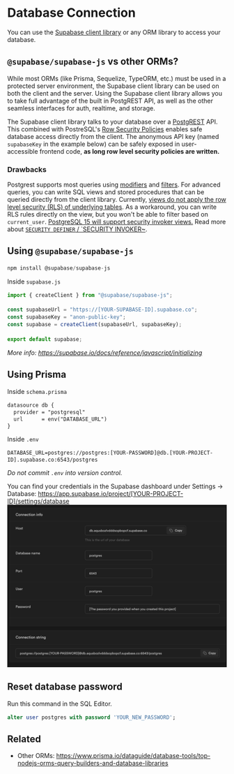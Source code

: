 # Database Connection

You can use the [Supabase client library](https://github.com/supabase/supabase-js) or any ORM library to access your database.

## `@supabase/supabase-js` vs other ORMs?

While most ORMs (like Prisma, Sequelize, TypeORM, etc.) must be used in a protected server environment, the Supabase client library can be used on both the client and the server. Using the Supabase client library allows you to take full advantage of the built in PostgREST API, as well as the other seamless interfaces for auth, realtime, and storage.

The Supabase client library talks to your database over a [PostgREST](https://postgrest.org/en/stable/) API. This combined with PostreSQL's [Row Security Policies](https://www.postgresql.org/docs/current/ddl-rowsecurity.html) enables safe database access directly from the client. The anonymous API key (named `supabaseKey` in the example below) can be safely exposed in user-accessible frontend code, **as long row level security policies are written.**

### Drawbacks

Postgrest supports most queries using [modifiers](https://supabase.io/docs/reference/javascript/using-modifiers) and [filters](https://supabase.io/docs/reference/javascript/using-filters). For advanced queries, you can write SQL views and stored procedures that can be queried directly from the client library. Currently, [views do not apply the row level security (RLS) of underlying tables](https://stackoverflow.com/questions/33858030/why-isnt-row-level-security-enabled-for-postgres-views). As a workaround, you can write RLS rules directly on the view, but you won't be able to filter based on `current_user`. [PostgreSQL 15 will support security invoker views.](https://www.depesz.com/2022/03/22/waiting-for-postgresql-15-add-support-for-security-invoker-views/) Read more about [`SECURITY DEFINER` / `SECURITY INVOKER~](/security-definer-invoker).

## Using `@supabase/supabase-js`

```js
npm install @supabase/supabase-js
```

Inside `supabase.js`

```js
import { createClient } from "@supabase/supabase-js";

const supabaseUrl = "https://[YOUR-SUPABASE-ID].supabase.co";
const supabaseKey = "anon-public-key";
const supabase = createClient(supabaseUrl, supabaseKey);

export default supabase;
```

_More info: https://supabase.io/docs/reference/javascript/initializing_

## Using Prisma

Inside `schema.prisma`

```
datasource db {
  provider = "postgresql"
  url      = env("DATABASE_URL")
}
```

Inside `.env`

```
DATABASE_URL=postgres://postgres:[YOUR-PASSWORD]@db.[YOUR-PROJECT-ID].supabase.co:6543/postgres
```

_Do not commit `.env` into version control._

You can find your credentials in the Supabase dashboard under Settings -> Database:
https://app.supabase.io/project/[YOUR-PROJECT-ID]/settings/database
![alt text](./connection-info.png)

## Reset database password

Run this command in the SQL Editor.

```sql
alter user postgres with password 'YOUR_NEW_PASSWORD';
```

## Related

- Other ORMs: https://www.prisma.io/dataguide/database-tools/top-nodejs-orms-query-builders-and-database-libraries
